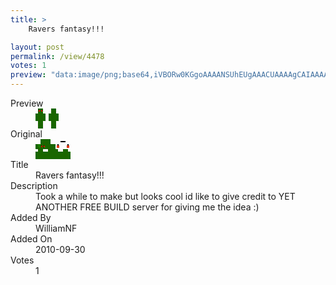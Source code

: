 ```yaml
---
title: >
    Ravers fantasy!!!

layout: post
permalink: /view/4478
votes: 1
preview: "data:image/png;base64,iVBORw0KGgoAAAANSUhEUgAAACUAAAAgCAIAAAAaMSbnAAAABnRSTlMA/wD/AP5AXyvrAAAAcklEQVRIie3VwQnAIAyF4X8nd3Kn7NSZmp4stdYSD7nIgyAIL5gPBXE/7wLKwbg+Mz8Vae82n2mInhdp5zVgBWs5g5rtM3BaDoxkn/c+h+I73d9273M2VNC62r6YHqyr7fLJJ598ab7d/wf55JNPviTfBUkx+hIWgKDiAAAAAElFTkSuQmCC"
---
```

<dl class="side-by-side">
<dt>Preview</dt>
<dd>
    <img class="preview" src="data:image/png;base64,iVBORw0KGgoAAAANSUhEUgAAACUAAAAgCAIAAAAaMSbnAAAABnRSTlMA/wD/AP5AXyvrAAAAcklEQVRIie3VwQnAIAyF4X8nd3Kn7NSZmp4stdYSD7nIgyAIL5gPBXE/7wLKwbg+Mz8Vae82n2mInhdp5zVgBWs5g5rtM3BaDoxkn/c+h+I73d9273M2VNC62r6YHqyr7fLJJ598ab7d/wf55JNPviTfBUkx+hIWgKDiAAAAAElFTkSuQmCC">
</dd>
<dt>Original</dt>
<dd>
    <img class="preview" src="data:image/png;base64,iVBORw0KGgoAAAANSUhEUgAAAEAAAAAgCAYAAACinX6EAAAA4UlEQVR42u2WDQrDIAyFvZN36p1yp9zprTJLu07mXPxB94QQLAR8L5+xzuUXvDoY8tzLKH5+A0jAeAKQieUJGGsAZwBnwPoEvB8et6xNc+q+W+eFocN9xY834CMBcb/tIZe9xG81CYB3CCF7qC8XEWp0e9ZKSf03BATBcOce0YSaBCAKP4woNUAutaX12RmABAGod01eBBxdLMf4NFBNBOiYGXA9vPx4BaQaAX3z3O/8iv8J1o61JqItUdaOtSaiB1Ek4N8IGP0KjH1lFhcPEkACSAAJIAEkgASQABJAAtLrAUasR7WdQf4BAAAAAElFTkSuQmCC">
</dd>
<dt>Title</dt>
<dd>Ravers fantasy!!!</dd>
<dt>Description</dt>
<dd>Took a while to make but looks cool id like to give credit to YET ANOTHER FREE BUILD server for giving me the idea :)</dd>
<dt>Added By</dt>
<dd>WilliamNF</dd>
<dt>Added On</dt>
<dd>2010-09-30</dd>
<dt>Votes</dt>
<dd>1</dd>
</dl>
